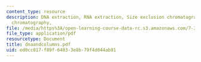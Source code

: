 ```yaml
---
content_type: resource
description: DNA extraction, RNA extraction, Size exclusion chromatography, Ion exchange
  chromatography,
file: /media/https%3A/open-learning-course-data-rc.s3.amazonaws.com/7-343-protein-folding-misfolding-and-human-disease-fall-2004/ed0cc017f89f64033e8b79f4d044ab81_dnaandcolumns.pdf
file_type: application/pdf
resourcetype: Document
title: dnaandcolumns.pdf
uid: ed0cc017-f89f-6403-3e8b-79f4d044ab81
---
```

